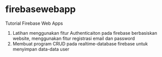 # firebasewebapp
Tutorial Firebase Web Apps
1. Latihan menggunakan fitur Authenticaiton pada firebase berbasiskan website, menggunakan fitur registrasi email dan password 
2. Membuat program CRUD pada realtime-database firebase untuk menyimpan data-data user
